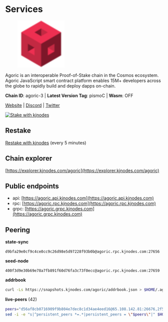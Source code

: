 # Services

<figure><img src="https://raw.githubusercontent.com/kj89/cosmos-images/main/logos/agoric.png" width="150" alt=""><figcaption></figcaption></figure>

Agoric is an interoperable Proof-of-Stake chain in the Cosmos ecosystem.  Agoric JavaScript smart contract platform enables 15M+ developers across the  globe to rapidly build and deploy dapps on-chain.

**Chain ID**: agoric-3 | **Latest Version Tag**: pismoC | **Wasm**: OFF

[Website](https://agoric.com) | [Discord](https://discord.com/invite/qDW8DRes4s) | [Twitter](https://twitter.com/agoric)

[![Stake with kjnodes](https://i.ibb.co/cr44Q8j/button-stake-with-kjnodes.png)](https://restake.app/agoric/agoricvaloper1ku5sm2twlsywdrp4wz3kfwgyrtqtp0lpr3nvk8)

## Restake

[Restake with kjnodes](https://restake.app/agoric/agoricvaloper1ku5sm2twlsywdrp4wz3kfwgyrtqtp0lpr3nvk8) (every 5 minutes)
## Chain explorer
[https://explorer.kjnodes.com/agoric](https://explorer.kjnodes.com/agoric)

## Public endpoints

* api: [https://agoric.api.kjnodes.com](https://agoric.api.kjnodes.com)
* rpc: [https://agoric.rpc.kjnodes.com](https://agoric.rpc.kjnodes.com)
* grpc: [https://agoric.grpc.kjnodes.com](https://agoric.grpc.kjnodes.com)

## Peering

**state-sync**

```text
d9bfa29e0cf9c4ce0cc9c26d98e5d97228f93b0b@agoric.rpc.kjnodes.com:27656
```

**seed-node**

```text
400f3d9e30b69e78a7fb891f60d76fa3c73f0ecc@agoric.rpc.kjnodes.com:27659
```

**addrbook**
```bash
curl -Ls https://snapshots.kjnodes.com/agoric/addrbook.json > $HOME/.agoric/config/addrbook.json
```

**live-peers** (42)
```bash
peers="d56af8cb0716909f9b804e7dec8c1d34ae4eed16@65.108.142.81:26676,2f524fbc73a8b0daa29f2ba0b7642aae62bea86f@65.108.144.8:26656,a65d3172dca90f0d9f8251c3ed2747f350eb9a7e@95.216.246.187:26656,71bd0265037393f31ee9947a8e32fa494e51b637@135.181.218.98:26656,0861af66b3f637db967120d690758ee08222794c@75.119.148.118:36656,63bd6649f80362ce513027d99ef32c826fdbd259@45.9.62.136:26656,d9bfa29e0cf9c4ce0cc9c26d98e5d97228f93b0b@65.109.88.38:27656,a38a30c1dd31f63be2befd40b82964b215c3c288@165.22.251.28:26656,4eea1e0a22d8d2ade108fc5f8e07d6d6e711e909@65.108.10.138:26656,f8ff12a774770fea36beadb303ccffc86863c6ec@65.109.69.59:14456,bd362992fa6f6c9d8ee40d19508b5b28daf3f6ed@18.142.177.75:26656,ebc272824924ea1a27ea3183dd0b9ba713494f83@195.3.220.135:27106,0464c8dded70d01f5ab50a8d6047a6b27ddf2ccd@84.244.95.232:26656,f095bb53006ebddcbbf29c8df70dddcba6419e36@142.93.145.13:26656,4cfac01c912d33f74cb7b66e8b7005aaae47fc2a@146.190.59.8:26060,711f6f36a6ec3924b6d721de6adce604092e59f2@116.202.226.169:26656,0837c0dac0bb15e79e64207bb0fa5a9a6fa42ad4@178.62.116.62:26656,ca4c3b9d0cf78d934a3b972c328db2e4a9a66c42@64.32.40.114:26656,384e9743b277373ba5c06015ef554487c6067bdf@54.74.222.43:30303,1312bbbd4ed1e58b9e4eb1d7788187a4607915e9@165.22.199.234:26060,e759de7a872eff293ab1316a0745eb5fdd5614f3@88.217.142.187:26656,d03a9974f14ae380fdb7caf46ec71ce5278f0356@34.72.231.9:26656,8c30ee29afc4b77cf98222edcc3fe823cf1e8306@195.201.106.244:26656,bb257b3a0829910477a3845430b6b1f7eb2b4235@34.146.189.78:26656,d7e0eedf5756b8c085104fb76c069ba3506f2183@80.64.208.64:26656,502eadf625fff2474284062eef8e6c0c57bc9667@142.132.131.250:26656,1d4d7b77e79c2dad9e8586df4f30c7b550f5d49b@13.40.153.111:26656,e07945e91c6f9936e3dee73afd49d904be320c99@128.0.51.3:26656,ee236040d06e78d70c3f34722407857615b1a755@34.27.188.155:26656,80e8d307c7b1e7027645a0054ba3e08addfa83b2@88.99.217.85:26656,2aedd7163a8ee725507e461b13fb90c091ee1c42@128.0.51.32:26656,8832d61e9b8856c0a80e240970a9200c69c101b7@88.99.161.228:21156,47c35c8137ad2098e0b2a79077fea93a530034d8@185.144.83.130:26656,9ed68bef54712b46713ac755ab7a6e7ad30694ef@192.99.44.79:14456,15f63de308337b66d8918ffaa74c6e956991bee9@138.201.120.161:28357,1bc9d0bc21a36cbe549088b49539b73e7580506b@89.58.3.166:26656,0f642db2770d4dd3e0d030b2f14f1365e40f3b38@185.146.148.101:26657,9e673680df593d841b0e09c49f87409654d84ae9@95.217.202.49:37656,e70955351f601ea5be9a9bf41032949a777f31b3@207.244.255.229:10003,68c9c4e8388ed6936ff147ffe6b9913e79328957@35.215.62.66:26656,f23a7b7610843cb8d4a6f1f6a44d08926ea86e6d@195.14.6.2:26015,ade4d8bc8cbe014af6ebdf3cb7b1e9ad36f412c0@135.181.5.219:14456"
sed -i -e "s|^persistent_peers *=.*|persistent_peers = \"$peers\"|" $HOME/.agoric/config/config.toml
```
